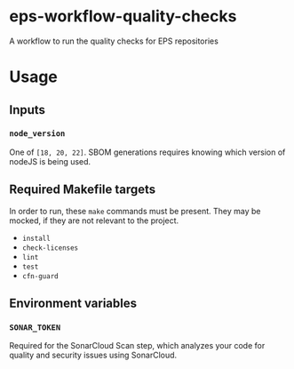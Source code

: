 # eps-workflow-quality-checks
A workflow to run the quality checks for EPS repositories

# Usage

## Inputs
### `node_version`

One of `[18, 20, 22]`. SBOM generations requires knowing which version of nodeJS is being used.


## Required Makefile targets

In order to run, these `make` commands must be present. They may be mocked, if they are not relevant to the project.

- `install`
- `check-licenses`
- `lint`
- `test`
- `cfn-guard`

## Environment variables

### `SONAR_TOKEN`

Required for the SonarCloud Scan step, which analyzes your code for quality and security issues using SonarCloud.